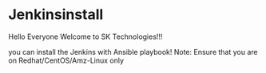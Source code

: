 # Jenkinsinstall

Hello Everyone Welcome to SK Technologies!!!

you can install the Jenkins with Ansible playbook!
Note: Ensure that you are on Redhat/CentOS/Amz-Linux only
